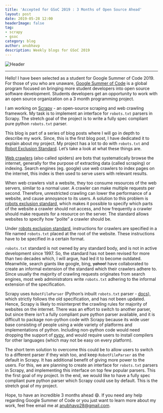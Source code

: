 ```yaml
---
title: 'Accepted for GSoC 2019 : 3 Months of Open Source Ahead'
layout: post
date: 2019-05-28 12:00
headerImage: false
tag:
- scrapy
- gsoc
category: blog
author: anubhavp
description: Weekly blogs for GSoC 2019
---
```


![Header](https://1.bp.blogspot.com/-T-jEcKc3EIc/XJVXUldWEJI/AAAAAAAAB4U/Mqk1-XPQ0LEuemA16SXUQ4gbeXwjiDFDwCLcBGAs/s1600/GSoC%2B-%2BVertical%2BWide%2B-%2BGray%2BText%2B-%2BWhite%2BBG.png
)

---

Hello! I have been selected as a student for Google Summer of Code 2019. For those of you who are unaware, [Google Summer of Code](https://summerofcode.withgoogle.com/) is a global program focused on bringing more student developers into open source software development. Students developers get an opportunity to work with an open source organization on a 3 month programming project.

I am working on [Scrapy](https://scrapy.org/) - an open-source scraping and web crawling framework. My task is to implement an interface for `robots.txt` parsers in Scrapy. The stretch goal of the project is to write a fully spec compliant pure python `robots.txt` parser.

This blog is part of a series of blog posts where I will go in depth to describe my work. Since, this is the first blog post, I have dedicated it to explain about my project. My project has a lot to do with `robots.txt` and [Robot Exclusion Standard](https://en.wikipedia.org/wiki/Robots_exclusion_standard). Let’s take a look at what these things are.

[Web crawlers](https://en.wikipedia.org/wiki/Web_crawler) (also called spiders) are bots that systematically browse the internet, generally for the purpose of extracting data (called scraping) or indexing. Search engines (eg. google) use web crawlers to index pages on the internet, this index is then used to serve users with relevant results.

When web crawlers visit a website, they too consume resources of the web servers, similar to a normal user. A crawler can make multiple requests per second. Therefore, unrestricted crawling can lower the performance of a website, and cause annoyance to its users. A solution to this problem is [robots exclusion standard](https://en.wikipedia.org/wiki/Robots_exclusion_standard), which makes it possible to specify which parts of the website a crawler should not access, and how frequently a crawler should make requests for a resource on the server. The standard allows websites to specify how “polite” a crawler should be.

Under [robots exclusion standard](https://en.wikipedia.org/wiki/Robots_exclusion_standard), instructions for crawlers are specified in a file named `robots.txt` placed at the root of the website. These instructions have to be specified in a certain format.

`robots.txt` standard is not owned by any standard body, and is not in active development since 1997. So, the standard has not been revised for more than two decades which, I will argue, had led it to become outdated. Meanwhile, search giants like google, bing, <s>yahoo!</s> have collaborated to create an informal extension of the standard which their crawlers adhere to. Since usually the majority of crawling requests originates from search engines, most web administrators write `robots.txt` adhering to the informal extension of the specification. 

Scrapy uses `RobotFileParser` (Python’s inbuilt `robots.txt` parser - [docs](https://docs.python.org/3/library/urllib.robotparser.html)), which strictly follows the old specification, and has not been updated. Hence, Scrapy is likely to misinterpret the crawling rules for majority of websites on the internet. There was an effort to switch to another parser, but since there isn’t a fully compliant pure python parser available, and it is difficult to package non-python code with Scrapy because its wide user base consisting of people using a wide variety of platforms and implementations of python. Including non-python code would need dropping the support of [pypy](https://pypy.org/), and would require users to install compilers for other languages (which may not be easy on every platform).

The short term solution to overcome this could be to allow users to switch to a different parser if they wish too, and keep `RobotFileParser` as the default in Scrapy. It has additional benefit of giving more power to the users. For this, we are planning to create an interface for `robots.txt` parsers in Scrapy, and implementing this interface on top few popular parsers. This the first goal of my project. In the end, we would like to have a fully spec compliant pure python parser which Scrapy could use by default. This is the stretch goal of my project.

Hope, to have an incredible 3 months ahead :smile:. If you need any help regarding Google Summer of Code or you just want to learn more about my work, feel free email me at <a href="mailto:anubhavp28@gmail.cpingom">anubhavp28@gmail.com</a>.